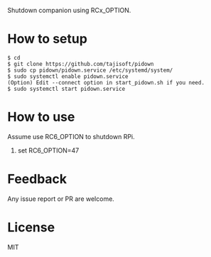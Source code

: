 Shutdown companion using RCx_OPTION.

# How to setup
```
$ cd
$ git clone https://github.com/tajisoft/pidown
$ sudo cp pidown/pidown.service /etc/systemd/system/
$ sudo systemctl enable pidown.service
(Option) Edit --connect option in start_pidown.sh if you need.
$ sudo systemctl start pidown.service
```

# How to use
Assume use RC6_OPTION to shutdown RPi.
1. set RC6_OPTION=47

# Feedback
Any issue report or PR are welcome.

# License
MIT
